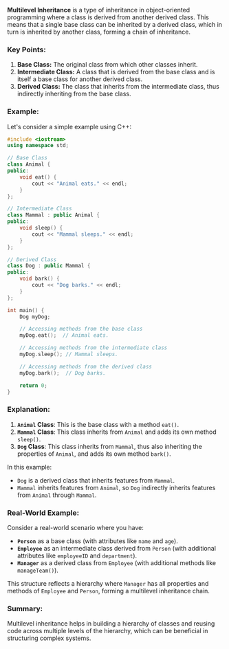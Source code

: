 **Multilevel Inheritance** is a type of inheritance in object-oriented programming where a class is derived from another derived class. This means that a single base class can be inherited by a derived class, which in turn is inherited by another class, forming a chain of inheritance.

### Key Points:
1. **Base Class:** The original class from which other classes inherit.
2. **Intermediate Class:** A class that is derived from the base class and is itself a base class for another derived class.
3. **Derived Class:** The class that inherits from the intermediate class, thus indirectly inheriting from the base class.

### Example:

Let's consider a simple example using C++:

```cpp
#include <iostream>
using namespace std;

// Base Class
class Animal {
public:
    void eat() {
        cout << "Animal eats." << endl;
    }
};

// Intermediate Class
class Mammal : public Animal {
public:
    void sleep() {
        cout << "Mammal sleeps." << endl;
    }
};

// Derived Class
class Dog : public Mammal {
public:
    void bark() {
        cout << "Dog barks." << endl;
    }
};

int main() {
    Dog myDog;

    // Accessing methods from the base class
    myDog.eat();  // Animal eats.

    // Accessing methods from the intermediate class
    myDog.sleep(); // Mammal sleeps.

    // Accessing methods from the derived class
    myDog.bark();  // Dog barks.

    return 0;
}
```

### Explanation:

1. **`Animal` Class**: This is the base class with a method `eat()`.
2. **`Mammal` Class**: This class inherits from `Animal` and adds its own method `sleep()`.
3. **`Dog` Class**: This class inherits from `Mammal`, thus also inheriting the properties of `Animal`, and adds its own method `bark()`.

In this example:
- `Dog` is a derived class that inherits features from `Mammal`.
- `Mammal` inherits features from `Animal`, so `Dog` indirectly inherits features from `Animal` through `Mammal`.

### Real-World Example:

Consider a real-world scenario where you have:

- **`Person`** as a base class (with attributes like `name` and `age`).
- **`Employee`** as an intermediate class derived from `Person` (with additional attributes like `employeeID` and `department`).
- **`Manager`** as a derived class from `Employee` (with additional methods like `manageTeam()`).

This structure reflects a hierarchy where `Manager` has all properties and methods of `Employee` and `Person`, forming a multilevel inheritance chain.

### Summary:
Multilevel inheritance helps in building a hierarchy of classes and reusing code across multiple levels of the hierarchy, which can be beneficial in structuring complex systems.
